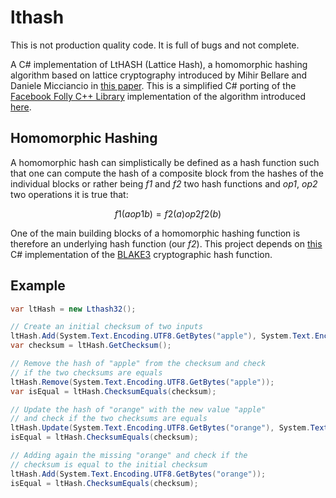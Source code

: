 # lthash

This is not production quality code. It is full of bugs and not complete.

A C# implementation of LtHASH (Lattice Hash), a homomorphic hashing algorithm based on lattice cryptography introduced by Mihir Bellare and Daniele Micciancio in [this paper](https://cseweb.ucsd.edu/~mihir/papers/inchash.pdf). This is a simplified C# porting of the [Facebook Folly C++ Library](https://github.com/facebook/folly/tree/master/folly/experimental/crypto) implementation of the algorithm introduced [here](https://code.fb.com/security/homomorphic-hashing/).

## Homomorphic Hashing
A homomorphic hash can simplistically be defined as a hash function such that one can compute the hash of a composite block from the hashes of the individual blocks or rather being *f1* and *f2* two hash functions and *op1*, *op2* two operations it is true that:

```math
f1(a op1 b) = f2(a) op2 f2(b)
```

One of the main building blocks of a homomorphic hashing function is therefore an underlying hash function (our *f2*).
This project depends on [this](https://github.com/xoofx/Blake3.NET) C# implementation of the [BLAKE3](https://github.com/BLAKE3-team/BLAKE3) cryptographic hash function.

## Example
```C#
var ltHash = new Lthash32();

// Create an initial checksum of two inputs
ltHash.Add(System.Text.Encoding.UTF8.GetBytes("apple"), System.Text.Encoding.UTF8.GetBytes("orange"));
var checksum = ltHash.GetChecksum();

// Remove the hash of "apple" from the checksum and check
// if the two checksums are equals
ltHash.Remove(System.Text.Encoding.UTF8.GetBytes("apple"));
var isEqual = ltHash.ChecksumEquals(checksum);

// Update the hash of "orange" with the new value "apple"
// and check if the two checksums are equals
ltHash.Update(System.Text.Encoding.UTF8.GetBytes("orange"), System.Text.Encoding.UTF8.GetBytes("apple"));
isEqual = ltHash.ChecksumEquals(checksum);

// Adding again the missing "orange" and check if the
// checksum is equal to the initial checksum
ltHash.Add(System.Text.Encoding.UTF8.GetBytes("orange"));
isEqual = ltHash.ChecksumEquals(checksum);
```